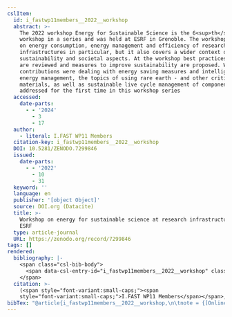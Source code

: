 ```yaml
---
cslItem:
  id: i_fastwp11members__2022__workshop
  abstract: >-
    The 2022 workshop Energy for Sustainable Science is the 6<sup>th</sup>
    workshop in a series and was held at ESRF in Grenoble. The workshop focuses
    on energy consumption, energy management and efficiency of research
    infrastructures in particular, but it also covers a wider context of
    sustainability and societal aspects. At the workshop best practices of RI’s
    are reviewed and measures to improve sustainability are proposed. While many
    contributions were dealing with energy saving measures and intelligent
    energy management, the topics of using rare earth - and other critical
    materials, as well as sustainable live cycle management of components were
    addressed for the first time in this workshop series
  accessed:
    date-parts:
      - - '2024'
        - 3
        - 17
  author:
    - literal: I.FAST WP11 Members
  citation-key: i_fastwp11members__2022__workshop
  DOI: 10.5281/ZENODO.7299846
  issued:
    date-parts:
      - - '2022'
        - 10
        - 31
  keyword: ''
  language: en
  publisher: '[object Object]'
  source: DOI.org (Datacite)
  title: >-
    Workshop on energy for sustainable science at research infrastructures, at
    ESRF
  type: article-journal
  URL: https://zenodo.org/record/7299846
tags: []
rendered:
  bibliography: |-
    <span class="csl-bib-body">
      <span data-csl-entry-id="i_fastwp11members__2022__workshop" class="csl-entry"><span class='author-bib'>I.FAST WP11 Members</span>. <span class='date-bib'>(2022)</span>. <span class='title'><b><i>Workshop on energy for sustainable science at research infrastructures, at ESRF</i></b></span>. <span class='URL'><a href='https://doi.org/10.5281/ZENODO.7299846'>LINK</a></span></span>
    </span>
  citation: >-
    (<span style="font-variant:small-caps;"><span
    style="font-variant:small-caps;">I.FAST WP11 Members</span></span>, 2022)
bibTex: "@article{i_fastwp11members__2022__workshop,\n\tnote = {[Online; accessed 2024-03-17]},\n\tauthor = {{I.FAST WP11 Members}},\n\tdoi = {10.5281/ZENODO.7299846},\n\tyear = {2022},\n\tmonth = {oct 31},\n\tpublisher = {[object Object]},\n\ttitle = {Workshop on energy for sustainable science at research infrastructures, at {ESRF}},\n\turl = {https://zenodo.org/record/7299846},\n}\n\n"
---
```

